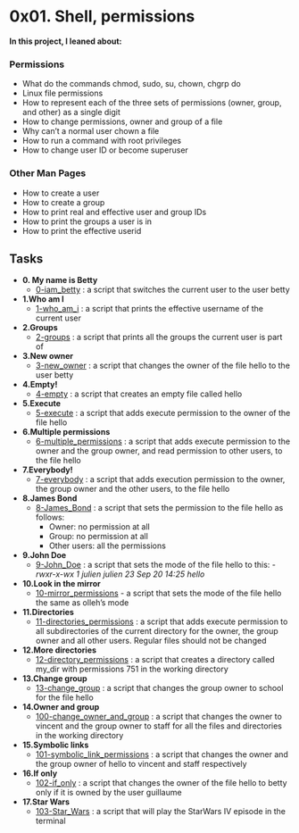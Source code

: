 # 0x01. Shell, permissions

**In this project, I leaned about:**

### **Permissions**

- What do the commands chmod, sudo, su, chown, chgrp do
- Linux file permissions
- How to represent each of the three sets of permissions (owner, group, and other) as a single digit
- How to change permissions, owner and group of a file
- Why can’t a normal user chown a file
- How to run a command with root privileges
- How to change user ID or become superuser

### **Other Man Pages**

- How to create a user
- How to create a group
- How to print real and effective user and group IDs
- How to print the groups a user is in
- How to print the effective userid

## Tasks

- **0. My name is Betty**
    * [0-iam_betty](/0x01-shell_permissions/0-iam_betty) : a script that switches the current user to the user betty
- **1.Who am I**
    * [1-who_am_i](/0x01-shell_permissions/1-who_am_i) : a script that prints the effective username of the current user
- **2.Groups**
    * [2-groups](/0x01-shell_permissions/2-groups) : a script that prints all the groups the current user is part of
- **3.New owner**
    * [3-new_owner](/0x01-shell_permissions/3-new_owner) : a script that changes the owner of the file hello to the user betty
- **4.Empty!**
    * [4-empty](/0x01-shell_permissions/4-empty) : a script that creates an empty file called hello
- **5.Execute**
    * [5-execute](/0x01-shell_permissions/5-execute) : a script that adds execute permission to the owner of the file hello
- **6.Multiple permissions**
    * [6-multiple_permissions](/0x01-shell_permissions/6-multiple_permissions) : a script that adds execute permission to the owner and the group owner, and read permission to other users, to the file hello
- **7.Everybody!**
    * [7-everybody](/0x01-shell_permissions/7-everybody) : a script that adds execution permission to the owner, the group owner and the other users, to the file hello
- **8.James Bond**
    * [8-James_Bond](/0x01-shell_permissions/8-James_Bond) : a script that sets the permission to the file hello as follows:
        - Owner: no permission at all
        - Group: no permission at all
        - Other users: all the permissions
- **9.John Doe**
    * [9-John_Doe](/0x01-shell_permissions/9-John_Doe) : a script that sets the mode of the file hello to this: _-rwxr-x-wx 1 julien julien 23 Sep 20 14:25 hello_
- **10.Look in the mirror**
    * [10-mirror_permissions](/0x01-shell_permissions/10-mirror_permissions) - a script that sets the mode of the file hello the same as olleh’s mode
- **11.Directories**
    * [11-directories_permissions](/0x01-shell_permissions/11-directories_permissions) : a script that adds execute permission to all subdirectories of the current directory for the owner, the group owner and all other users. Regular files should not be changed
- **12.More directories**
    * [12-directory_permissions](/0x01-shell_permissions/12-directory_permissions) : a script that creates a directory called my_dir with permissions 751 in the working directory
- **13.Change group**
    * [13-change_group](/0x01-shell_permissions/13-change_group) :  a script that changes the group owner to school for the file hello
- **14.Owner and group**
    * [100-change_owner_and_group](/0x01-shell_permissions/100-change_owner_and_group) : a script that changes the owner to vincent and the group owner to staff for all the files and directories in the working directory
- **15.Symbolic links**
    * [101-symbolic_link_permissions](/0x01-shell_permissions/101-symbolic_link_permissions) : a script that changes the owner and the group owner of hello to vincent and staff respectively
-  **16.If only**
    * [102-if_only](/0x01-shell_permissions/102-if_only) : a script that changes the owner of the file hello to betty only if it is owned by the user guillaume
- **17.Star Wars**
    * [103-Star_Wars](/0x01-shell_permissions/103-Star_Wars) :  a script that will play the StarWars IV episode in the terminal

